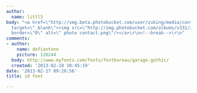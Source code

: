 ```yaml
---
author:
  name: littl3
body: "<a href=\"http://smg.beta.photobucket.com/user/zuking/media/contact.png.html\"
  target=\"_blank\"><img src=\"http://img.photobucket.com/albums/v331/zuking/contact.png\"
  border=\"0\" alt=\" photo contact.png\"/></a>\r\n<!--break-->\r\n"
comments:
- author:
    name: defiantone
    picture: 126244
  body: http://www.myfonts.com/fonts/fontbureau/garage-gothic/
  created: '2013-02-18 10:45:19'
date: '2013-02-17 09:28:56'
title: id font

---
```

